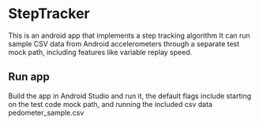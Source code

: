 # StepTracker

This is an android app that implements a step tracking algorithm It can run sample CSV data from Android accelerometers through a separate test
mock path, including features like variable replay speed.

## Run app
Build the app in Android Studio and run it, the default flags include starting
on the test code mock path, and running the included csv data pedometer_sample.csv
